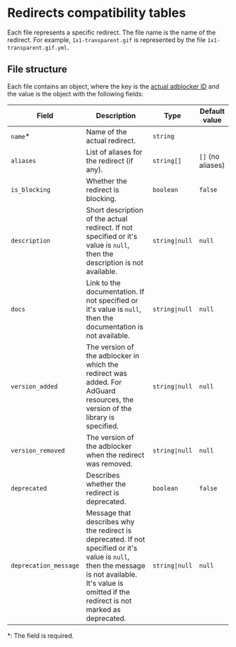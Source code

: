 # Redirects compatibility tables

Each file represents a specific redirect. The file name is the name of the redirect. For example, `1x1-transparent.gif`
is represented by the file `1x1-transparent.gif.yml`.

## File structure

Each file contains an object, where the key is the
[actual adblocker ID](../README.md#supported-adblockers-and-platforms) and the value is the object
with the following fields:

<!-- markdownlint-disable MD013 -->
| Field | Description | Type | Default value |
| --- | --- | --- | --- |
| `name`\* | Name of the actual redirect. | `string` | |
| `aliases` | List of aliases for the redirect (if any). | `string[]` | `[]` (no aliases) |
| `is_blocking` | Whether the redirect is blocking. | `boolean` | `false` |
| `description` | Short description of the actual redirect. If not specified or it's value is `null`, then the description is not available. | `string\|null` | `null` |
| `docs` | Link to the documentation. If not specified or it's value is `null`, then the documentation is not available. | `string\|null` | `null` |
| `version_added` | The version of the adblocker in which the redirect was added. For AdGuard resources, the version of the library is specified. | `string\|null` | `null` |
| `version_removed` | The version of the adblocker when the redirect was removed. | `string\|null` | `null` |
| `deprecated` | Describes whether the redirect is deprecated. | `boolean` | `false` |
| `deprecation_message` | Message that describes why the redirect is deprecated. If not specified or it's value is `null`, then the message is not available. It's value is omitted if the redirect is not marked as deprecated. | `string\|null` | `null` |
<!-- markdownlint-enable MD013 -->

\*: The field is required.

